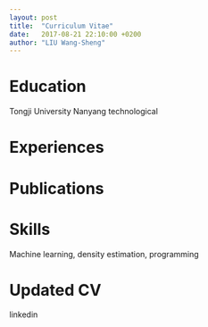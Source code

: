 ```yaml
---
layout: post
title:  "Curriculum Vitae"
date:   2017-08-21 22:10:00 +0200
author: "LIU Wang-Sheng"
---
```


# Education
Tongji University
Nanyang technological

# Experiences

# Publications

# Skills
Machine learning, density estimation, programming

# Updated CV
linkedin